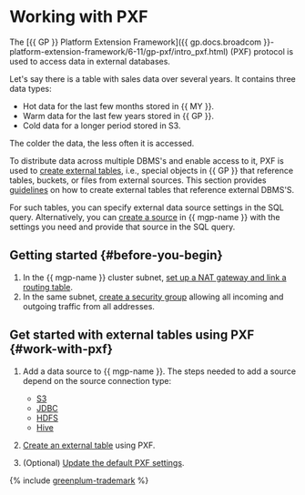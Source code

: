 # Working with PXF

The [{{ GP }} Platform Extension Framework]({{ gp.docs.broadcom }}-platform-extension-framework/6-11/gp-pxf/intro_pxf.html) (PXF) protocol is used to access data in external databases.

Let's say there is a table with sales data over several years. It contains three data types:

* Hot data for the last few months stored in {{ MY }}.
* Warm data for the last few years stored in {{ GP }}.
* Cold data for a longer period stored in S3.

The colder the data, the less often it is accessed.

To distribute data across multiple DBMS's and enable access to it, PXF is used to [create external tables](../concepts/external-tables.md), i.e., special objects in {{ GP }} that reference tables, buckets, or files from external sources. This section provides [guidelines](#work-with-pxf) on how to create external tables that reference external DBMS'S.

For such tables, you can specify external data source settings in the SQL query. Alternatively, you can [create a source](#work-with-pxf) in {{ mgp-name }} with the settings you need and provide that source in the SQL query.


## Getting started {#before-you-begin}

1. In the {{ mgp-name }} cluster subnet, [set up a NAT gateway and link a routing table](../../vpc/operations/create-nat-gateway.md).
1. In the same subnet, [create a security group](../../vpc/operations/security-group-create.md) allowing all incoming and outgoing traffic from all addresses.


## Get started with external tables using PXF {#work-with-pxf}

1. Add a data source to {{ mgp-name }}. The steps needed to add a source depend on the source connection type:

    * [S3](pxf/create-s3-source.md)
    * [JDBC](pxf/create-jdbc-source.md)
    * [HDFS](pxf/create-hdfs-source.md)
    * [Hive](pxf/create-hive-source.md)

1. [Create an external table](pxf/create-table.md) using PXF.

1. (Optional) [Update the default PXF settings](./pxf/settings.md).

{% include [greenplum-trademark](../../_includes/mdb/mgp/trademark.md) %}
